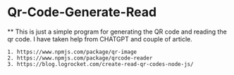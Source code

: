 # Qr-Code-Generate-Read

** This is just a simple program for generating the QR code and reading the qr code. I have taken help from CHATGPT and couple of article.

    1. https://www.npmjs.com/package/qr-image
    2. https://www.npmjs.com/package/qrcode-reader
    3. https://blog.logrocket.com/create-read-qr-codes-node-js/
    
